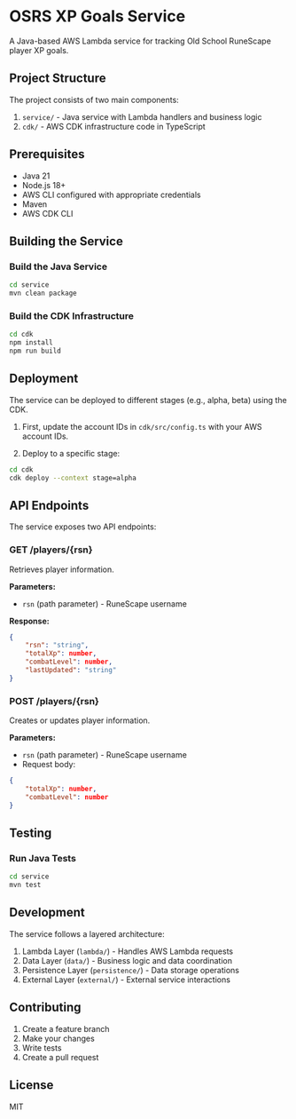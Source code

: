 # OSRS XP Goals Service

A Java-based AWS Lambda service for tracking Old School RuneScape player XP goals.

## Project Structure

The project consists of two main components:

1. `service/` - Java service with Lambda handlers and business logic
2. `cdk/` - AWS CDK infrastructure code in TypeScript

## Prerequisites

- Java 21
- Node.js 18+
- AWS CLI configured with appropriate credentials
- Maven
- AWS CDK CLI

## Building the Service

### Build the Java Service

```bash
cd service
mvn clean package
```

### Build the CDK Infrastructure

```bash
cd cdk
npm install
npm run build
```

## Deployment

The service can be deployed to different stages (e.g., alpha, beta) using the CDK.

1. First, update the account IDs in `cdk/src/config.ts` with your AWS account IDs.

2. Deploy to a specific stage:

```bash
cd cdk
cdk deploy --context stage=alpha
```

## API Endpoints

The service exposes two API endpoints:

### GET /players/{rsn}

Retrieves player information.

**Parameters:**
- `rsn` (path parameter) - RuneScape username

**Response:**
```json
{
    "rsn": "string",
    "totalXp": number,
    "combatLevel": number,
    "lastUpdated": "string"
}
```

### POST /players/{rsn}

Creates or updates player information.

**Parameters:**
- `rsn` (path parameter) - RuneScape username
- Request body:
```json
{
    "totalXp": number,
    "combatLevel": number
}
```

## Testing

### Run Java Tests

```bash
cd service
mvn test
```

## Development

The service follows a layered architecture:

1. Lambda Layer (`lambda/`) - Handles AWS Lambda requests
2. Data Layer (`data/`) - Business logic and data coordination
3. Persistence Layer (`persistence/`) - Data storage operations
4. External Layer (`external/`) - External service interactions

## Contributing

1. Create a feature branch
2. Make your changes
3. Write tests
4. Create a pull request

## License

MIT 